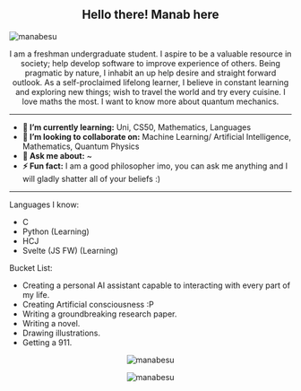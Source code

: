 <h2 align="center">Hello there! Manab here</h2>
<p align='center'>
</p>
<div align='center'>
 

</div>

<p align="left"> <img src="https://komarev.com/ghpvc/?username=manabesu&label=Profile%20views&color=0e75b6&style=flat" alt="manabesu" /> </p>

<p align="center">I am a freshman undergraduate student. I aspire to be a valuable resource in society; help develop software to improve experience of others. Being pragmatic by nature, I inhabit an up help desire and straight forward outlook. As a self-proclaimed lifelong learner, I believe in constant learning and exploring new things; wish to travel the world and try every cuisine. I love maths the most. I want to know more about quantum mechanics.
</p>

------------------------------------------------------------------------------------------------------------------------------------------------------------------------------
* **🌱 I’m currently learning:** Uni, CS50, Mathematics, Languages
* **👯 I’m looking to collaborate on:** Machine Learning/ Artificial Intelligence, Mathematics, Quantum Physics
* **💬 Ask me about:** ~
* **⚡ Fun fact:** I am a good philosopher imo, you can ask me anything and I will gladly shatter all of your beliefs :)
-----------------------------------------------------------------------------------------------------------------------------------------------------------------------------
Languages I know:
- C
- Python (Learning)
- HCJ
- Svelte (JS FW) (Learning)


Bucket List:
- Creating a personal AI assistant capable to interacting with every part of my life.
- Creating Artificial consciousness :P
- Writing a groundbreaking research paper.
- Writing a novel.
- Drawing illustrations.
- Getting a 911.


<div align='center' markdown="1">
<p style="width:100%"><img align="center" src="https://github-readme-stats.vercel.app/api?username=manabesu&show_icons=true&locale=en" alt="manabesu" /></p>
<p style="width:100%"><img align="center" src="https://github-readme-stats.vercel.app/api/top-langs?username=manabesu&show_icons=true&locale=en&layout=compact" alt="manabesu" /></p>
</div>
 
